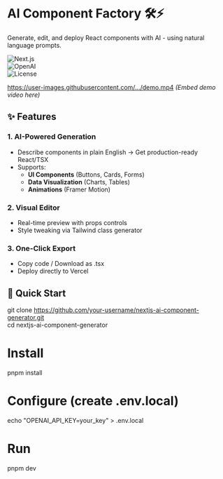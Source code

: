 # AI Component Factory 🛠️⚡  

Generate, edit, and deploy React components with AI - using natural language prompts.  

![Next.js](https://img.shields.io/badge/Next.js-15-black?logo=next.js)  
![OpenAI](https://img.shields.io/badge/OpenAI-GPT4o/DALL·E3-purple)  
![License](https://img.shields.io/badge/license-MIT-green)  

https://user-images.githubusercontent.com/.../demo.mp4 *(Embed demo video here)*

## ✨ Features  

### 1. **AI-Powered Generation**  
- Describe components in plain English → Get production-ready React/TSX  
- Supports:  
  - **UI Components** (Buttons, Cards, Forms)  
  - **Data Visualization** (Charts, Tables)  
  - **Animations** (Framer Motion)  

### 2. **Visual Editor**  
- Real-time preview with props controls  
- Style tweaking via Tailwind class generator  

### 3. **One-Click Export**  
- Copy code / Download as .tsx  
- Deploy directly to Vercel  

## 🚀 Quick Start  

git clone https://github.com/your-username/nextjs-ai-component-generator.git  
cd nextjs-ai-component-generator  

# Install  
pnpm install  

# Configure (create .env.local)  
echo "OPENAI_API_KEY=your_key" > .env.local  

# Run  
pnpm dev  
